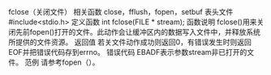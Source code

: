 

fclose（关闭文件）
相关函数
close，fflush，fopen，setbuf
表头文件
#include<stdio.h>
定义函数
int fclose(FILE * stream);
函数说明
fclose()用来关闭先前fopen()打开的文件。此动作会让缓冲区内的数据写入文件中，并释放系统所提供的文件资源。
返回值
若关文件动作成功则返回0，有错误发生时则返回EOF并把错误代码存到errno。
错误代码
EBADF表示参数stream非已打开的文件。
范例
请参考fopen（）。